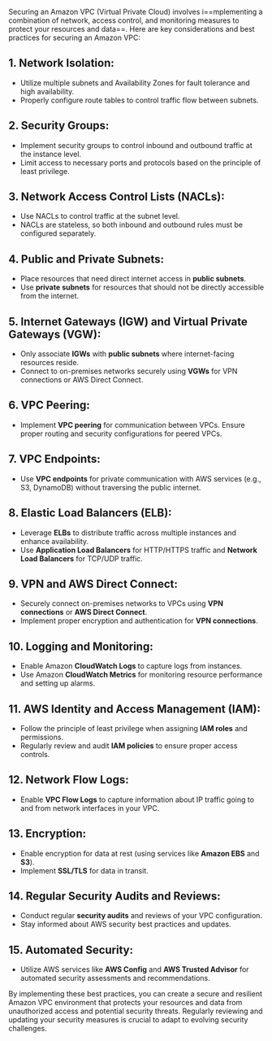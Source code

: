 Securing an Amazon VPC (Virtual Private Cloud) involves i==mplementing a combination of network, access control, and monitoring measures to protect your resources and data==. Here are key considerations and best practices for securing an Amazon VPC:

## 1. Network Isolation:

- Utilize multiple subnets and Availability Zones for fault tolerance and high availability.
- Properly configure route tables to control traffic flow between subnets.

## 2. Security Groups:

- Implement security groups to control inbound and outbound traffic at the instance level.
- Limit access to necessary ports and protocols based on the principle of least privilege.

## 3. Network Access Control Lists (NACLs):

- Use NACLs to control traffic at the subnet level.
- NACLs are stateless, so both inbound and outbound rules must be configured separately.

## 4. Public and Private Subnets:

- Place resources that need direct internet access in **public subnets**.
- Use **private subnets** for resources that should not be directly accessible from the internet.

## 5. Internet Gateways (IGW) and Virtual Private Gateways (VGW):

- Only associate **IGWs** with **public subnets** where internet-facing resources reside.
- Connect to on-premises networks securely using **VGWs** for VPN connections or AWS Direct Connect.

## 6. VPC Peering:

- Implement **VPC peering** for communication between VPCs. Ensure proper routing and security configurations for peered VPCs.

## 7. VPC Endpoints:

- Use **VPC endpoints** for private communication with AWS services (e.g., S3, DynamoDB) without traversing the public internet.

## 8. Elastic Load Balancers (ELB):

- Leverage **ELBs** to distribute traffic across multiple instances and enhance availability.
- Use **Application Load Balancers** for HTTP/HTTPS traffic and **Network Load Balancers** for TCP/UDP traffic.

## 9. VPN and AWS Direct Connect:

- Securely connect on-premises networks to VPCs using **VPN connections** or **AWS Direct Connect**.
- Implement proper encryption and authentication for **VPN connections**.

## 10. Logging and Monitoring:

- Enable Amazon **CloudWatch Logs** to capture logs from instances.
- Use Amazon **CloudWatch Metrics** for monitoring resource performance and setting up alarms.

## 11. AWS Identity and Access Management (IAM):

- Follow the principle of least privilege when assigning **IAM roles** and permissions.
- Regularly review and audit **IAM policies** to ensure proper access controls.

## 12. Network Flow Logs:

- Enable **VPC Flow Logs** to capture information about IP traffic going to and from network interfaces in your VPC.

## 13. Encryption:

- Enable encryption for data at rest (using services like **Amazon EBS** and **S3**).
- Implement **SSL/TLS** for data in transit.

## 14. Regular Security Audits and Reviews:

- Conduct regular **security audits** and reviews of your VPC configuration.
- Stay informed about AWS security best practices and updates.

## 15. Automated Security:

- Utilize AWS services like **AWS Config** and **AWS Trusted Advisor** for automated security assessments and recommendations.

By implementing these best practices, you can create a secure and resilient Amazon VPC environment that protects your resources and data from unauthorized access and potential security threats. Regularly reviewing and updating your security measures is crucial to adapt to evolving security challenges.